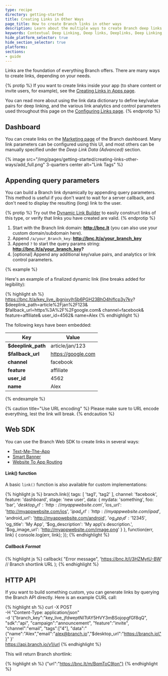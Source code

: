 ```yaml
---
type: recipe
directory: getting-started
title: Creating Links in Other Ways
page_title: How to create Branch links in other ways
description: Learn about the multiple ways to create Branch deep links for iOS and Android apps.
keywords: Contextual Deep Linking, Deep links, Deeplinks, Deep Linking, Deeplinking, Deferred Deep Linking, Deferred Deeplinking, Google App Indexing, Google App Invites, Apple Universal Links, Apple Spotlight Search, Facebook App Links, AppLinks, Deepviews, Deep views, Link Properties, Redirect Customization, Mobile SDK, Web SDK, HTTP API
hide_platform_selector: true
hide_section_selector: true
platforms:
sections:
- guide
---
```


Links are the foundation of everything Branch offers. There are many ways to create links, depending on your needs.

{% protip %}
If you want to create links inside your app (to share content or invite users, for example), see the [Creating Links in Apps page]({{base.url}}/getting-started/creating-links-in-apps).

You can read more about using the link data dictionary to define key/value pairs for deep linking, and the various link analytics and control parameters used throughout this page on the [Configuring Links page]({{base.url}}/getting-started/configuring-links).
{% endprotip %}

## Dashboard

You can create links on the [Marketing page](https://dashboard.branch.io/#/marketing) of the Branch dashboard. Many link parameters can be configured using this UI, and most others can be manually specified under the _Deep Link Data (Advanced)_ section.

{% image src="/img/pages/getting-started/creating-links-other-ways/add_full.png" 3-quarters center alt="Link Tags" %}

## Appending query parameters

You can build a Branch link dynamically by appending query parameters. This method is useful if you don't want to wait for a server callback, and don't need to display the resulting (long) link to the user.

{% protip %}
Try out the [Dynamic Link Builder]({{base.url}}/getting-started/dynamic-link-builder) to easily construct links of this type, or verify that links you have created are valid.
{% endprotip %}

1. Start with the Branch link domain: **http://bnc.lt** (you can also use your custom domain/subdomain here).
2. Append `/a/your_Branch_key`: **http://bnc.lt/a/your_branch_key**
3. Append `?` to start the query params string: **http://bnc.lt/a/your_branch_key?**
4. [optional] Append any additional key/value pairs, and analytics or link control parameters.

{% example %}

Here's an example of a finalized dynamic link (line breaks added for legibility): 

{% highlight sh %}
https://bnc.lt/a/key_live_jbgnjxvlhSb6PGH23BhO4hiflcp3y7ky?
	$deeplink_path=article%2Fjan%2F123&
	$fallback_url=https%3A%2F%2Fgoogle.com&
	channel=facebook&
	feature=affiliate&
	user_id=4562&
	name=Alex
{% endhighlight %}

The following keys have been embedded:

| Key | Value |
| --- | --- |
| **$deeplink_path** | article/jan/123 |
| **$fallback_url** | https://google.com |
| **channel** | facebook |
| **feature** | affiliate |
| **user_id** | 4562 |
| **name** | Alex |


{% endexample %}

{% caution title="Use URL encoding" %}
Please make sure to URL encode everything, lest the link will break.
{% endcaution %}

## Web SDK

You can use the Branch Web SDK to create links in several ways:

- [Text-Me-The-App]({{base.url}}/features/text-me-the-app)
- [Smart Banner]({{base.url}}/features/smart-banner)
- [Website To App Routing]({{base.url}}/features/website-to-app-routing)

#### Link() function

A basic `link()` function is also available for custom implementations:

{% highlight js %}
branch.link({
    tags: [ 'tag1', 'tag2' ],
    channel: 'facebook',
    feature: 'dashboard',
    stage: 'new user',
    data: {
        mydata: 'something',
        foo: 'bar',
        '$desktop_url': 'http://myappwebsite.com',
        '$ios_url': 'http://myappwebsite.com/ios',
        '$ipad_url': 'http://myappwebsite.com/ipad',
        '$android_url': 'http://myappwebsite.com/android',
        '$og_app_id': '12345',
        '$og_title': 'My App',
        '$og_description': 'My app\'s description.',
        '$og_image_url': 'http://myappwebsite.com/image.png'
    }
}, function(err, link) {
    console.log(err, link);
});
{% endhighlight %}

##### Callback Format

{% highlight js %}
callback(
    "Error message",
    'https://bnc.lt/l/3HZMytU-BW' // Branch shortlink URL
);
{% endhighlight %}

## HTTP API

If you want to build something custom, you can generate links by querying the Branch API directly. Here is an example CURL call:

{% highlight sh %}
curl -X POST \
-H "Content-Type: application/json" \
-d '{"branch_key":"key_live_jfdweptNITtAY5HVY3mBSojopgfGf8qQ",
"sdk":"api",
"campaign":"announcement",
"feature":"invite",
"channel":"email",
"tags":["4"],
"data":"{\"name\":\"Alex\",\"email\":\"alex@branch.io\",\"$desktop_url\":\"https://branch.io\"}"
}' \
https://api.branch.io/v1/url
{% endhighlight %}

This will return Branch shortlink:

{% highlight sh %}
{"url":"https://bnc.lt/m/BqmToC9Ion"}
{% endhighlight %}
